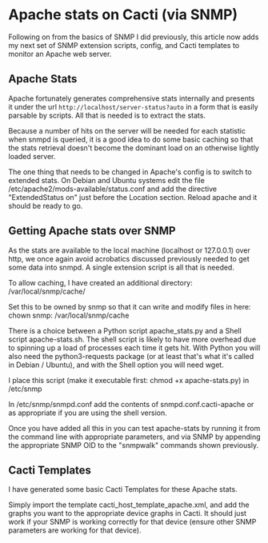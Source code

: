 # Apache stats on Cacti (via SNMP)

 	

Following on from the basics of SNMP I did previously, this article now adds my next set of SNMP extension scripts, config, and Cacti templates to monitor an Apache web server.

## Apache Stats

Apache fortunately generates comprehensive stats internally and presents it under the url `http://localhost/server-status?auto` in a form that is easily parsable by scripts. All that is needed is to extract the stats.

Because a number of hits on the server will be needed for each statistic when snmpd is queried, it is a good idea to do some basic caching so that the stats retrieval doesn't become the dominant load on an otherwise lightly loaded server.

The one thing that needs to be changed in Apache's config is to switch to extended stats. On Debian and Ubuntu systems edit the file /etc/apache2/mods-available/status.conf and add the directive "ExtendedStatus on" just before the Location section. Reload apache and it should be ready to go.

## Getting Apache stats over SNMP

As the stats are available to the local machine (localhost or 127.0.0.1) over http, we once again avoid acrobatics discussed previously needed to get some data into snmpd. A single extension script is all that is needed.

To allow caching, I have created an additional directory: /var/local/snmp/cache/

Set this to be owned by snmp so that it can write and modify files in here: chown snmp: /var/local/snmp/cache

There is a choice between a Python script apache\_stats.py and a Shell script apache-stats.sh. The shell script is likely to have more overhead due to spinning up a load of processes each time it gets hit. With Python you will also need the python3-requests package (or at least that's what it's called in Debian / Ubuntu), and with the Shell option you will need wget.

I place this script (make it executable first: chmod +x apache-stats.py) in /etc/snmp

In /etc/snmp/snmpd.conf add the contents of snmpd.conf.cacti-apache or as appropriate if you are using the shell version.

Once you have added all this in you can test apache-stats by running it from the command line with appropriate parameters, and via SNMP by appending the appropriate SNMP OID to the "snmpwalk" commands shown previously.

## Cacti Templates

I have generated some basic Cacti Templates for these Apache stats.

Simply import the template cacti_host_template_apache.xml, and add the graphs you want to the appropriate device graphs in Cacti. It should just work if your SNMP is working correctly for that device (ensure other SNMP parameters are working for that device).
